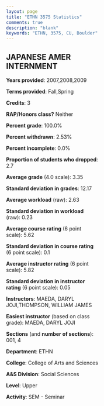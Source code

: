 ```yaml
---
layout: page
title: "ETHN 3575 Statistics"
comments: true
description: "blank"
keywords: "ETHN, 3575, CU, Boulder"
--- 
```

<head>
<script src="https://ajax.googleapis.com/ajax/libs/jquery/2.1.3/jquery.min.js"></script>
<script src="https://dl.dropboxusercontent.com/s/pc42nxpaw1ea4o9/highcharts.js?dl=0"></script>
<!-- <script src="../assets/js/highcharts.js"></script> -->
<style type="text/css">@font-face {
	font-family: "Bebas Neue";
	src: url(https://www.filehosting.org/file/details/544349/BebasNeue%20Regular.otf) format("opentype");
	}
	h1.Bebas { 
		font-family: "Bebas Neue", Verdana, Tahoma;
	}
</style>
</head>
<body>
	<div id="container" style="float: right; width: 45%; height: 88%; margin-left: 2.5%; margin-right: 2.5%;"></div>
	<script language="JavaScript">
		$(document).ready(function() {
		var chart = {type: 'column'};
		var title = {text: 'Grade Distribution'};
		var xAxis = {categories: ['A','B','C','D','F'],crosshair: true};
		var yAxis = {min: 0,title: {text: 'Percentage'}};
		var tooltip = {headerFormat: '<center><b><span style="font-size:20px">{point.key}</span></b></center>',
		               pointFormat: '<td style="padding:0"><b>{point.y:.1f}%</b></td>',
		               footerFormat: '</table>',shared: true,useHTML: true};
		var plotOptions = {column: {pointPadding: 0.0,borderWidth: 0}};  
		var credits = {enabled: false};var series= [{name: 'Percent',data: [61.11,25.0,9.72,0.0,4.17,]}];
		var json = {};
		json.chart = chart;
		json.title = title;
		json.tooltip = tooltip;
		json.xAxis = xAxis;
		json.yAxis = yAxis;  
		json.series = series;
		json.plotOptions = plotOptions;  
		json.credits = credits;
		$('#container').highcharts(json);
	});
	</script>
</body>
			   
## JAPANESE AMER INTERNMENT

**Years provided**: 2007,2008,2009

**Terms provided**: Fall,Spring

**Credits**: 3

**RAP/Honors class?** Neither

**Percent grade**: 100.0%

**Percent withdrawn**: 2.53%

**Percent incomplete**: 0.0%

**Proportion of students who dropped**: 2.7

**Average grade** (4.0 scale): 3.35

**Standard deviation in grades**: 12.17

**Average workload** (raw): 2.63

**Standard deviation in workload** (raw): 0.23

**Average course rating** (6 point scale): 5.62

**Standard deviation in course rating** (6 point scale): 0.1

**Average instructor rating** (6 point scale): 5.82

**Standard deviation in instructor rating** (6 point scale): 0.05

**Instructors**: MAEDA, DARYL JOJI,THOMPSON, WILLIAM JAMES

**Easiest instructor** (based on class grade): MAEDA, DARYL JOJI

**Sections** (and **number of sections**): 001, 4

**Department**: ETHN

**College**: College of Arts and Sciences

**A&S Division**: Social Sciences

**Level**: Upper

**Activity**: SEM - Seminar